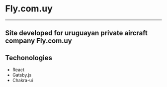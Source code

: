 # Fly.com.uy

---

## Site developed for uruguayan private aircraft company Fly.com.uy

## Techonologies

- React
- Gatsby.js
- Chakra-ui
